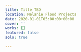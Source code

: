 ```yaml
---
title: Title TBD
location: Melanie Flood Projects
date: 2020-01-01T05:00:00+00:00
cover: ''
works: []
featured: false
solo: true

---
```

